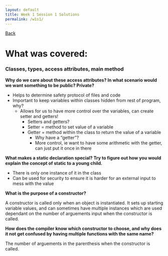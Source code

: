 ```yaml
---
layout: default
title: Week 1 Session 1 Solutions
permalink: /w1s1/
---
```


[Back](session-notes.markdown)

# What was covered: 
### Classes, types, access attributes, main method


**Why do we care about these access attributes? In what scenario would we want something to be public? Private?**
<ul>
    <li>Helps to determine safety protocol of files and code</li>
    <li>Important to keep variables within classes hidden from rest of program, why?
    <ul>
        <li> Allows for us to have more control over the variables, can create setter and getters!
        <ul>
            <li>Setters and getters?</li>
            <li>Setter = method to set value of a variable</li>
            <li> Getter = method within the class to return the value of a variable
            <ul>
                <li>Why have a “getter”?</li>
                <li>More control, ie want to have some arithmetic with the getter, can just put it once in there </li>
            </ul></li>
        </ul></li>
    </ul></li>
</ul>

**What makes a static declaration special? Try to figure out how you would explain the concept of static to a young child.**
<ul>
    <li>There is only one instance of it in the class</li>
    <li>Can be used for security to ensure it is harder for an external input to mess with the value</li>
</ul>

**What is the purpose of a constructor?**  

A constructor is called only when an object is instantiated. It sets up starting variable values, and can sometimes have multiple instances which are used dependant on the number of arguements input when the constructor is called. 

**How does the compiler know which constructor to choose, and why does it not get confused by having multiple functions with the same name?**  

The number of arguements in the parenthesis when the constructor is called. 